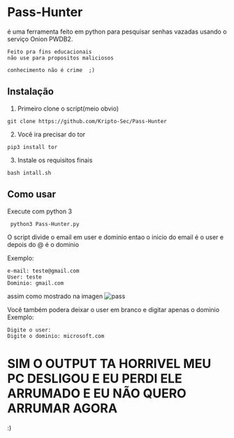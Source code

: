 # Pass-Hunter
é uma ferramenta feito em python para pesquisar senhas vazadas usando o serviço Onion PWDB2.

``` 
Feito pra fins educacionais
não use para propositos maliciosos

conhecimento não é crime  ;)
```

## Instalação
1. Primeiro clone o script(meio obvio)


`git clone https://github.com/Kripto-Sec/Pass-Hunter`

2. Você ira precisar do tor 

`pip3 install tor`

3. Instale os requisitos finais

`bash intall.sh`

## Como usar

Execute com python 3


` python3 Pass-Hunter.py`


O script divide o email em user e dominio
entao o inicio do email é o user e depois do @ é o dominio

Exemplo: 
``` 
e-mail: teste@gmail.com
User: teste
Dominio: gmail.com
```
assim como mostrado na imagen
![pass](https://user-images.githubusercontent.com/62577914/97503428-6274de80-194b-11eb-8b3e-79c8e8351af1.png)

Você também podera deixar o user em branco e digitar apenas o dominio
Exemplo:
```
Digite o user: 
Digite o dominio: microsoft.com
```

# SIM O OUTPUT TA HORRIVEL MEU PC DESLIGOU E EU PERDI ELE ARRUMADO E EU NÃO QUERO ARRUMAR AGORA
:)


